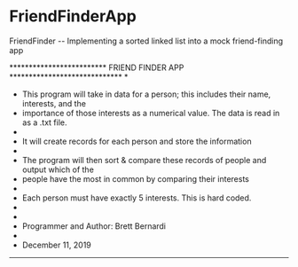 # FriendFinderApp
FriendFinder -- Implementing a sorted linked list into a mock friend-finding app


 ************************* FRIEND FINDER APP *****************************
 *
 * This program will take in data for a person; this includes their name, interests, and the
 * importance of those interests as a numerical value. The data is read in as a .txt file.
 *
 * It will create records for each person and store the information
 *
 * The program will then sort & compare these records of people and output which of the
 * people have the most in common by comparing their interests
 *
 * Each person must have exactly 5 interests. This is hard coded.
 *
 *
 * Programmer and Author: Brett Bernardi
 *
 * December 11, 2019
 *************************************************************************
 
